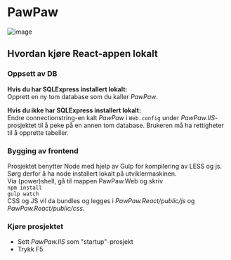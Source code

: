 # PawPaw

![image](https://ci.appveyor.com/api/projects/status/github/madsny/PawPaw)

## Hvordan kjøre React-appen lokalt

### Oppsett av DB

**Hvis du har SQLExpress installert lokalt:**  
Opprett en ny tom database som du kaller *PawPaw*.

**Hvis du ikke har SQLExpress installert lokalt:**  
Endre connectionstring-en kalt *PawPaw* i `Web.config` under *PawPaw.IIS*-prosjektet til å peke på en annen tom database. Brukeren må ha rettigheter til å opprette tabeller.

### Bygging av frontend

Prosjektet benytter Node med hjelp av Gulp for kompilering av LESS og js. Sørg derfor å ha node installert lokalt på utviklermaskinen.  
Via (power)shell, gå til mappen PawPaw.Web og skriv  
`npm install`  
`gulp watch`  
CSS og JS vil da bundles og legges i *PawPaw.React/public/js* og *PawPaw.React/public/css*.

### Kjøre prosjektet

* Sett *PawPaw.IIS* som "startup"-prosjekt
* Trykk F5
